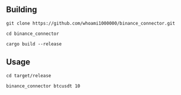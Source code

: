 ## Building
```
git clone https://github.com/whoami1000000/binance_connector.git

cd binance_connector

cargo build --release
```

## Usage
```
cd target/release

binance_connector btcusdt 10
```
